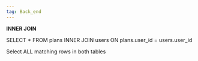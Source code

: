 ```yaml
---
tag: Back_end
---
```


**INNER JOIN**

SELECT * FROM plans INNER JOIN users ON plans.user_id = users.user_id

Select ALL matching rows in both tables 




